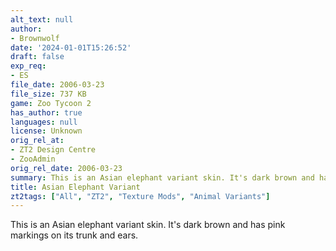 ```yaml
---
alt_text: null
author:
- Brownwolf
date: '2024-01-01T15:26:52'
draft: false
exp_req:
- ES
file_date: 2006-03-23
file_size: 737 KB
game: Zoo Tycoon 2
has_author: true
languages: null
license: Unknown
orig_rel_at:
- ZT2 Design Centre
- ZooAdmin
orig_rel_date: 2006-03-23
summary: This is an Asian elephant variant skin. It's dark brown and has pink markings on its trunk and ears.
title: Asian Elephant Variant
zt2tags: ["All", "ZT2", "Texture Mods", "Animal Variants"]
---
```

This is an Asian elephant variant skin. It's dark brown and has pink markings on its trunk and ears.
